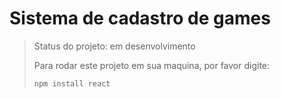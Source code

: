 <h1> Sistema de cadastro de games</h1>

> Status do projeto: em desenvolvimento
>
> Para rodar este projeto em sua maquina, por favor digite:
>
> ```
> npm install react
> ```
